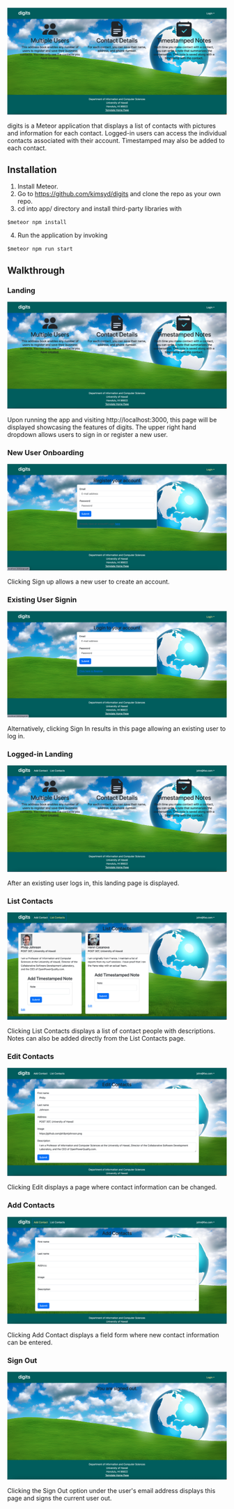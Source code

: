 ![](digits_landing.png)

digits is a Meteor application that displays a list of contacts with pictures and information for each contact. Logged-in users can access the individual contacts associated with their account. Timestamped may also be added to each contact.

## Installation

1. Install Meteor.
2. Go to https://github.com/kimsyd/digits and clone the repo as your own repo.
3. cd into app/ directory and install third-party libraries with 
```
$meteor npm install 
```
4. Run the application by invoking
```
$meteor npm run start
```

## Walkthrough

### Landing

![](digits_landing.png)

Upon running the app and visiting http://localhost:3000, this page will be displayed showcasing the features of digits. The upper right hand dropdown allows users to sign in or register a new user.

### New User Onboarding

![](digits_signup.png)

Clicking Sign up allows a new user to create an account. 

### Existing User Signin

![](digits_signin.png)

Alternatively, clicking Sign In results in this page allowing an existing user to log in.

### Logged-in Landing

![](digits_landing_login.png)

After an existing user logs in, this landing page is displayed.

### List Contacts

![](digits_list_contacts.png)

Clicking List Contacts displays a list of contact people with descriptions. Notes can also be added directly from the List Contacts page.

### Edit Contacts

![](digits_edit_contacts.png)

Clicking Edit displays a page where contact information can be changed.

### Add Contacts

![](digits_add_contacts.png)

Clicking Add Contact displays a field form where new contact information can be entered.

### Sign Out

![](digits_signout.png)

Clicking the Sign Out option under the user's email address displays this page and signs the current user out.

